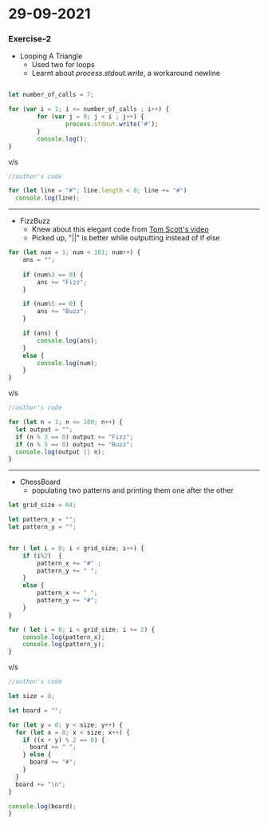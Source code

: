 # 29-09-2021

### Exercise-2


- Looping A Triangle
  - Used two for loops
  - Learnt about *process.stdout.write*, a workaround newline


```javascript

let number_of_calls = 7;

for (var i = 1; i <= number_of_calls ; i++) {
        for (var j = 0; j < i ; j++) {
                process.stdout.write('#');
        }
        console.log();
}

```
v/s

```javascript
//author's code

for (let line = "#"; line.length < 8; line += "#")
  console.log(line);

```

<hr>

- FizzBuzz
  - Knew about this elegant code from [Tom Scott's video](https://www.youtube.com/watch?v=QPZ0pIK_wsc)
  - Picked up, "||" is better while outputting instead of if else

```javascript
for (let num = 1; num < 101; num++) {
	ans = "";
	
	if (num%3 == 0) {
		ans += "Fizz";
	}

	if (num%5 == 0) {
		ans += "Buzz";
	}

	if (ans) {
		console.log(ans);
	} 
	else {
		console.log(num);
	}	
}
```
v/s

```javascript
//author's code

for (let n = 1; n <= 100; n++) {
  let output = "";
  if (n % 3 == 0) output += "Fizz";
  if (n % 5 == 0) output += "Buzz";
  console.log(output || n);
}

```

<hr>

- ChessBoard
  - populating two patterns and printing them one after the other

```javascript
let grid_size = 64;

let pattern_x = "";
let pattern_y = "";


for ( let i = 0; i < grid_size; i++) {
	if (i%2)  {
		pattern_x += "#" ;
		pattern_y += " ";
	}
	else {
		pattern_x += " ";
		pattern_y += "#";
	}
}

for ( let i = 0; i < grid_size; i += 2) {
	console.log(pattern_x);
	console.log(pattern_y);
}

```
v/s

```javascript
//author's code

let size = 8;

let board = "";

for (let y = 0; y < size; y++) {
  for (let x = 0; x < size; x++) {
    if ((x + y) % 2 == 0) {
      board += " ";
    } else {
      board += "#";
    }
  }
  board += "\n";
}

console.log(board);
}

```
